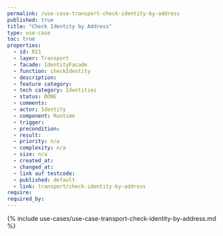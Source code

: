 ```yaml
---
permalink: /use-case-transport-check-identity-by-address
published: true
title: "Check Identity by Address"
type: use-case
toc: true
properties:
  - id: RI1
  - layer: Transport
  - facade: IdentityFacade
  - function: checkIdentity
  - description:
  - feature category:
  - tech category: Identities
  - status: DONE
  - comments:
  - actor: Identity
  - component: Runtime
  - trigger:
  - precondition:
  - result:
  - priority: n/a
  - complexity: n/a
  - size: n/a
  - created_at:
  - changed_at:
  - link auf testcode:
  - published: default
  - link: transport/check-identity-by-address
require:
required_by:
---
```


{% include use-cases/use-case-transport-check-identity-by-address.md %}
